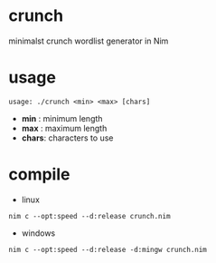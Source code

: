 # crunch
minimalst crunch wordlist generator in Nim

# usage
`usage: ./crunch <min> <max> [chars]`
- __min__  : minimum length
- __max__  : maximum length
- __chars__: characters to use

# compile
- linux  
```
nim c --opt:speed --d:release crunch.nim
```
- windows  
```
nim c --opt:speed --d:release -d:mingw crunch.nim
```
